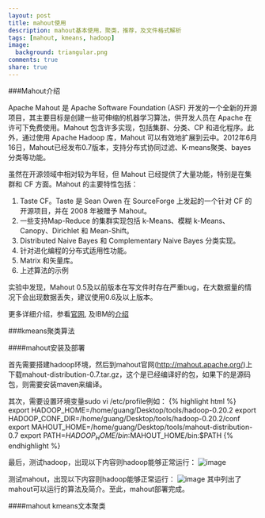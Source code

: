 ```yaml
---
layout: post
title: mahout使用
description: mahout基本使用，聚类，推荐，及文件格式解析
tags: [mahout, kmeans, hadoop]
image:
  background: triangular.png
comments: true
share: true
---
```


###Mahout介绍

Apache Mahout 是 Apache Software Foundation (ASF) 开发的一个全新的开源项目，其主要目标是创建一些可伸缩的机器学习算法，供开发人员在 Apache 在许可下免费使用。Mahout 包含许多实现，包括集群、分类、CP 和进化程序。此外，通过使用 Apache Hadoop 库，Mahout 可以有效地扩展到云中。2012年6月16日，Mahout已经发布0.7版本，支持分布式协同过滤、K-means聚类、bayes分类等功能。

虽然在开源领域中相对较为年轻，但 Mahout 已经提供了大量功能，特别是在集群和 CF 方面。Mahout 的主要特性包括：

1. Taste CF。Taste 是 Sean Owen 在 SourceForge 上发起的一个针对 CF 的开源项目，并在 2008 年被赠予 Mahout。
2. 一些支持Map-Reduce 的集群实现包括 k-Means、模糊 k-Means、Canopy、Dirichlet 和 Mean-Shift。
3. Distributed Naive Bayes 和 Complementary Naive Bayes 分类实现。
4. 针对进化编程的分布式适用性功能。
5. Matrix 和矢量库。
6. 上述算法的示例

实验中发现，Mahout 0.5及以前版本在写文件时存在严重bug，在大数据量的情况下会出现数据丢失，建议使用0.6及以上版本。

更多详细介绍，参看[官网](https://mahout.apache.org/), 及IBM的[介绍](http://www.ibm.com/developerworks/cn/java/j-mahout/)

###kmeans聚类算法

####mahout安装及部署

首先需要搭建hadoop环境，然后到mahout官网(http://mahout.apache.org/)上下载mahout-distribution-0.7.tar.gz，这个是已经编译好的包，如果下的是源码包，则需要安装maven来编译。

其次，需要设置环境变量sudo vi /etc/profile例如：
{% highlight html %}
export HADOOP_HOME=/home/guang/Desktop/tools/hadoop-0.20.2
export HADOOP_CONF_DIR=/home/guang/Desktop/tools/hadoop-0.20.2/conf
export MAHOUT_HOME=/home/guang/Desktop/tools/mahout-distribution-0.7
export PATH=$HADOOP_HOME/bin:$MAHOUT_HOME/bin:$PATH
{% endhighlight %}

最后，测试hadoop，出现以下内容则hadoop能够正常运行：
![image](https://github.com/lemonQin/lemonqin.github.com/tree/master/images/mahout-1.jpg)

测试mahout，出现以下内容则hadoop能够正常运行：
![image](https://github.com/lemonQin/lemonqin.github.com/tree/master/images/mahout-2.jpg)
其中列出了mahout可以运行的算法及简介。至此，mahout部署完成。

####mahout kmeans文本聚类







